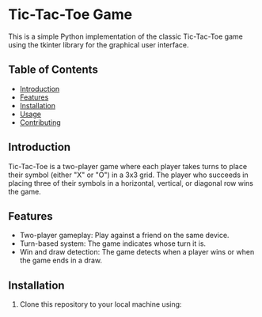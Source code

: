 # Tic-Tac-Toe Game

This is a simple Python implementation of the classic Tic-Tac-Toe game using the tkinter library for the graphical user interface.

## Table of Contents

- [Introduction](#introduction)
- [Features](#features)
- [Installation](#installation)
- [Usage](#usage)
- [Contributing](#contributing)

## Introduction

Tic-Tac-Toe is a two-player game where each player takes turns to place their symbol (either "X" or "O") in a 3x3 grid. The player who succeeds in placing three of their symbols in a horizontal, vertical, or diagonal row wins the game.

## Features

- Two-player gameplay: Play against a friend on the same device.
- Turn-based system: The game indicates whose turn it is.
- Win and draw detection: The game detects when a player wins or when the game ends in a draw.

## Installation

1. Clone this repository to your local machine using:
